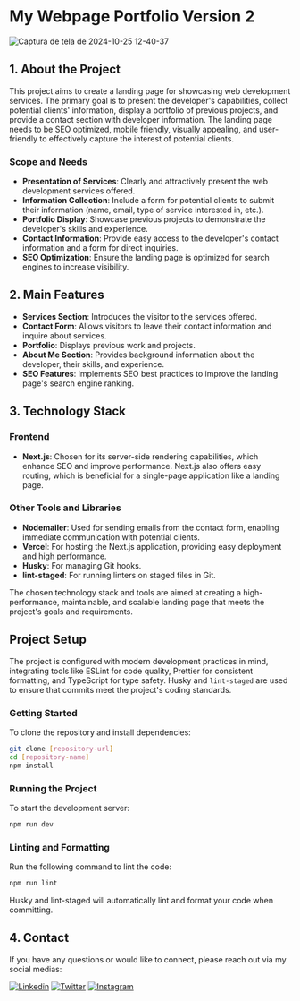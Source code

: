 # My Webpage Portfolio Version 2

![Captura de tela de 2024-10-25 12-40-37](https://github.com/user-attachments/assets/2d3be445-ab17-4313-814c-6479d9c9d612)

## 1. About the Project

This project aims to create a landing page for showcasing web development services. The primary goal is to present the developer's capabilities, collect potential clients' information, display a portfolio of previous projects, and provide a contact section with developer information. The landing page needs to be SEO optimized, mobile friendly, visually appealing, and user-friendly to effectively capture the interest of potential clients.

### Scope and Needs

- **Presentation of Services**: Clearly and attractively present the web development services offered.
- **Information Collection**: Include a form for potential clients to submit their information (name, email, type of service interested in, etc.).
- **Portfolio Display**: Showcase previous projects to demonstrate the developer's skills and experience.
- **Contact Information**: Provide easy access to the developer's contact information and a form for direct inquiries.
- **SEO Optimization**: Ensure the landing page is optimized for search engines to increase visibility.

## 2. Main Features

- **Services Section**: Introduces the visitor to the services offered.
- **Contact Form**: Allows visitors to leave their contact information and inquire about services.
- **Portfolio**: Displays previous work and projects.
- **About Me Section**: Provides background information about the developer, their skills, and experience.
- **SEO Features**: Implements SEO best practices to improve the landing page's search engine ranking.

## 3. Technology Stack

### Frontend

- **Next.js**: Chosen for its server-side rendering capabilities, which enhance SEO and improve performance. Next.js also offers easy routing, which is beneficial for a single-page application like a landing page.

### Other Tools and Libraries

- **Nodemailer**: Used for sending emails from the contact form, enabling immediate communication with potential clients.
- **Vercel**: For hosting the Next.js application, providing easy deployment and high performance.
- **Husky**: For managing Git hooks.
- **lint-staged**: For running linters on staged files in Git.

The chosen technology stack and tools are aimed at creating a high-performance, maintainable, and scalable landing page that meets the project's goals and requirements.

## Project Setup

The project is configured with modern development practices in mind, integrating tools like ESLint for code quality, Prettier for consistent formatting, and TypeScript for type safety. Husky and `lint-staged` are used to ensure that commits meet the project's coding standards.

### Getting Started

To clone the repository and install dependencies:

```sh
git clone [repository-url]
cd [repository-name]
npm install
```

### Running the Project

To start the development server:

```sh
npm run dev
```

### Linting and Formatting

Run the following command to lint the code:

```sh
npm run lint
```

Husky and lint-staged will automatically lint and format your code when committing.

## 4. Contact

If you have any questions or would like to connect, please reach out via my social medias:

<a href="https://www.linkedin.com/in/rafael-lopes-desenvolvedor-fullstack/?locale=pt_BR">![Linkedin](https://img.shields.io/badge/LinkedIn-0077B5?style=for-the-badge&logo=linkedin&logoColor=white)</a>
<a href="https://twitter.com/RafaelL77859907">![Twitter](https://img.shields.io/badge/Twitter-1DA1F2?style=for-the-badge&logo=twitter&logoColor=white)</a>
<a href="https://www.instagram.com/rafaellopes.dev/">![Instagram](https://img.shields.io/badge/Instagram-E4405F?style=for-the-badge&logo=instagram&logoColor=white)</a>
